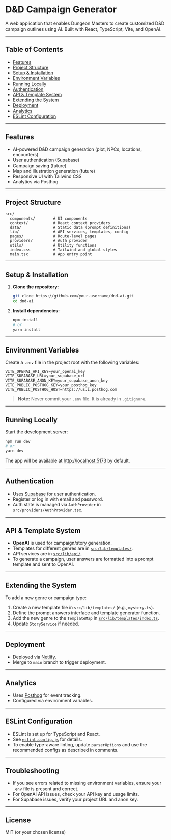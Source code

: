 # D&D Campaign Generator

A web application that enables Dungeon Masters to create customized D&D campaign outlines using AI. Built with React, TypeScript, Vite, and OpenAI.

---

## Table of Contents

- [Features](#features)
- [Project Structure](#project-structure)
- [Setup & Installation](#setup--installation)
- [Environment Variables](#environment-variables)
- [Running Locally](#running-locally)
- [Authentication](#authentication)
- [API & Template System](#api--template-system)
- [Extending the System](#extending-the-system)
- [Deployment](#deployment)
- [Analytics](#analytics)
- [ESLint Configuration](#eslint-configuration)

---

## Features

- AI-powered D&D campaign generation (plot, NPCs, locations, encounters)
- User authentication (Supabase)
- Campaign saving (future)
- Map and illustration generation (future)
- Responsive UI with Tailwind CSS
- Analytics via Posthog

---

## Project Structure

```
src/
  components/        # UI components
  context/           # React context providers
  data/              # Static data (prompt definitions)
  lib/               # API services, templates, config
  pages/             # Route-level pages
  providers/         # Auth provider
  utils/             # Utility functions
  index.css          # Tailwind and global styles
  main.tsx           # App entry point
```

---

## Setup & Installation

1. **Clone the repository:**
   ```sh
   git clone https://github.com/your-username/dnd-ai.git
   cd dnd-ai
   ```

2. **Install dependencies:**
   ```sh
   npm install
   # or
   yarn install
   ```

---

## Environment Variables

Create a `.env` file in the project root with the following variables:

```
VITE_OPENAI_API_KEY=your_openai_key
VITE_SUPABASE_URL=your_supabase_url
VITE_SUPABASE_ANON_KEY=your_supabase_anon_key
VITE_PUBLIC_POSTHOG_KEY=your_posthog_key
VITE_PUBLIC_POSTHOG_HOST=https://us.i.posthog.com
```

> **Note:** Never commit your `.env` file. It is already in `.gitignore`.

---

## Running Locally

Start the development server:

```sh
npm run dev
# or
yarn dev
```

The app will be available at [http://localhost:5173](http://localhost:5173) by default.

---

## Authentication

- Uses [Supabase](https://supabase.com/) for user authentication.
- Register or log in with email and password.
- Auth state is managed via `AuthProvider` in `src/providers/AuthProvider.tsx`.

---

## API & Template System

- **OpenAI** is used for campaign/story generation.
- Templates for different genres are in [`src/lib/templates/`](src/lib/templates/).
- API services are in [`src/lib/api/`](src/lib/api/).
- To generate a campaign, user answers are formatted into a prompt template and sent to OpenAI.

---

## Extending the System

To add a new genre or campaign type:

1. Create a new template file in `src/lib/templates/` (e.g., `mystery.ts`).
2. Define the prompt answers interface and template generator function.
3. Add the new genre to the `TemplateMap` in [`src/lib/templates/index.ts`](src/lib/templates/index.ts).
4. Update `StoryService` if needed.

---

## Deployment

- Deployed via [Netlify](https://app.netlify.com/sites/stroy-dnd/overview).
- Merge to `main` branch to trigger deployment.

---

## Analytics

- Uses [Posthog](https://us.posthog.com/project/151544) for event tracking.
- Configured via environment variables.

---

## ESLint Configuration

- ESLint is set up for TypeScript and React.
- See [`eslint.config.js`](eslint.config.js) for details.
- To enable type-aware linting, update `parserOptions` and use the recommended configs as described in comments.

---

## Troubleshooting

- If you see errors related to missing environment variables, ensure your `.env` file is present and correct.
- For OpenAI API issues, check your API key and usage limits.
- For Supabase issues, verify your project URL and anon key.

---

## License

MIT (or your chosen license)
